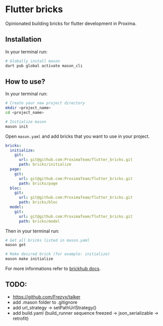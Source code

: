 # Flutter bricks

Opinionated building bricks for flutter development in Proxima.

## Installation

In your terminal run:
```bash
# Globally install mason
dart pub global activate mason_cli
```

## How to use?

In your terminal run:
```bash
# Create your new project directory
mkdir <project_name>
cd <project_name>

# Initialize mason
mason init
```

Open `mason.yaml` and add bricks that you want to use in your project.

```yaml
bricks:
  initialize:
    git: 
      url: git@github.com:ProximaTeam/flutter_bricks.git
      path: bricks/initialize
  page:
    git: 
      url: git@github.com:ProximaTeam/flutter_bricks.git
      path: bricks/page
  bloc:
    git: 
      url: git@github.com:ProximaTeam/flutter_bricks.git
      path: bricks/bloc
  model:
    git: 
      url: git@github.com:ProximaTeam/flutter_bricks.git
      path: bricks/model
```

Then in your terminal run:
```bash
# Get all bricks listed in mason.yaml
mason get

# Make desired brick (for example: initialize)
mason make initialize
```

For more informations refer to [brickhub docs](https://docs.brickhub.dev/).


## TODO:
- https://github.com/Frezyx/talker
- add .mason folder to .gitignore
- add url_strategy -> setPathUrlStrategy()
- add build.yaml (build_runner sequence freezed -> json_serializable -> retrofit)
